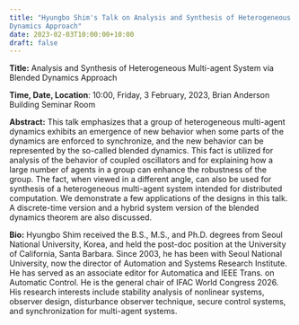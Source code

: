 ```yaml
---
title: "Hyungbo Shim's Talk on Analysis and Synthesis of Heterogeneous Multi-agent System via Blended
Dynamics Approach"
date: 2023-02-03T10:00:00+10:00
draft: false
---
```



__Title:__  Analysis and Synthesis of Heterogeneous Multi-agent System via Blended
Dynamics Approach


__Time, Date, Location__: 10:00, Friday, 3 February, 2023, Brian Anderson Building Seminar Room

__Abstract:__ This talk emphasizes that a group of heterogeneous multi-agent dynamics
exhibits an emergence of new behavior when some parts of the dynamics are
enforced to synchronize, and the new behavior can be represented by the
so-called blended dynamics. This fact is utilized for analysis of the
behavior of coupled oscillators and for explaining how a large number of
agents in a group can enhance the robustness of the group. The fact, when
viewed in a different angle, can also be used for synthesis of a
heterogeneous multi-agent system intended for distributed computation. We
demonstrate a few applications of the designs in this talk. A discrete-time
version and a hybrid system version of the blended dynamics theorem are
also discussed.

__Bio:__ Hyungbo Shim received the B.S., M.S., and Ph.D. degrees from Seoul National
University, Korea, and held the post-doc position at the University of
California, Santa Barbara. Since 2003, he has been with Seoul National
University, now the director of Automation and Systems Research Institute.
He has served as an associate editor for Automatica and IEEE Trans. on
Automatic Control. He is the general chair of IFAC World Congress 2026. His
research interests include stability analysis of nonlinear systems,
observer design, disturbance observer technique, secure control systems,
and synchronization for multi-agent systems.


